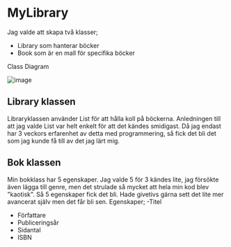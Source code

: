 # MyLibrary


Jag valde att skapa två klasser;
- Library som hanterar böcker
- Book som är en mall för specifika böcker

Class Diagram

 ![image](https://github.com/user-attachments/assets/8503d15b-a0f9-4eb8-bbc4-5a68b38790f5)


## Library klassen
Libraryklassen använder List<Book> för att hålla koll på böckerna.
Anledningen till att jag valde List var helt enkelt för att det kändes smidigast. Då jag endast har 3 veckors erfarenhet av detta med programmering, så fick det bli det som jag kunde få till av det jag lärt mig.


## Bok klassen
Min bokklass har 5 egenskaper. Jag valde 5 för 3 kändes lite, jag försökte även lägga till genre, men det strulade så mycket att hela min kod blev "kaotisk". Så 5 egenskaper fick det bli. Hade givetivs gärna sett det lite mer avancerat själv men det får bli sen. 
Egenskaper;
-Titel
- Författare
- Publiceringsår
- Sidantal
- ISBN
